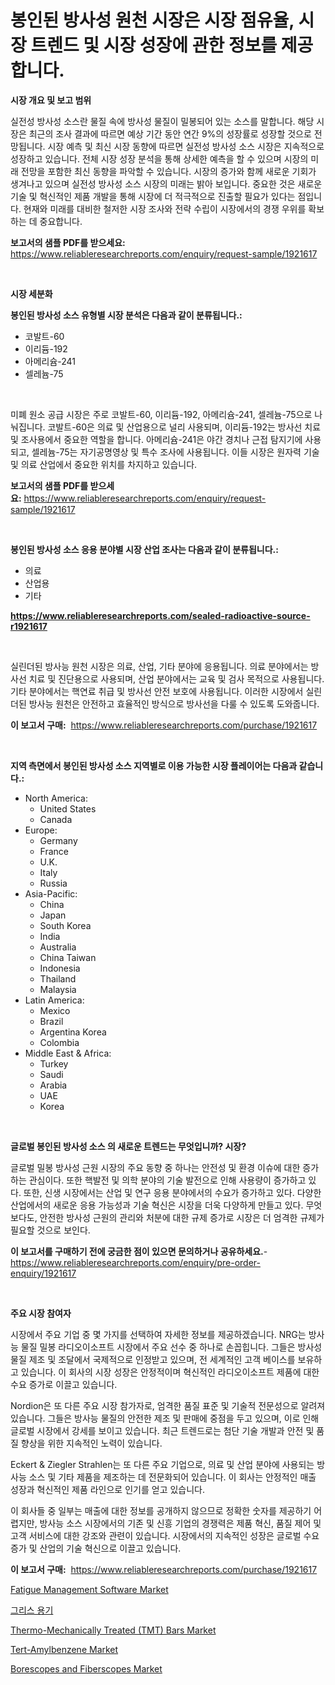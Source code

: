 <p><h1>봉인된 방사성 원천 시장은 시장 점유율, 시장 트렌드 및 시장 성장에 관한 정보를 제공합니다.</h1></p><p><strong>시장 개요 및 보고 범위</strong></p>
<p><p>실전성 방사성 소스란 물질 속에 방사성 물질이 밀봉되어 있는 소스를 말합니다. 해당 시장은 최근의 조사 결과에 따르면 예상 기간 동안 연간 9%의 성장률로 성장할 것으로 전망됩니다. 시장 예측 및 최신 시장 동향에 따르면 실전성 방사성 소스 시장은 지속적으로 성장하고 있습니다. 전체 시장 성장 분석을 통해 상세한 예측을 할 수 있으며 시장의 미래 전망을 포함한 최신 동향을 파악할 수 있습니다. 시장의 증가와 함께 새로운 기회가 생겨나고 있으며 실전성 방사성 소스 시장의 미래는 밝아 보입니다. 중요한 것은 새로운 기술 및 혁신적인 제품 개발을 통해 시장에 더 적극적으로 진출할 필요가 있다는 점입니다. 현재와 미래를 대비한 철저한 시장 조사와 전략 수립이 시장에서의 경쟁 우위를 확보하는 데 중요합니다.</p></p>
<p><strong>보고서의 샘플 PDF를 받으세요:</strong> <a href="https://www.reliableresearchreports.com/enquiry/request-sample/1921617">https://www.reliableresearchreports.com/enquiry/request-sample/1921617</a></p>
<p>&nbsp;</p>
<p><strong>시장 세분화</strong></p>
<p><strong>봉인된 방사성 소스 유형별 시장 분석은 다음과 같이 분류됩니다.:</strong></p>
<p><ul><li>코발트-60</li><li>이리듐-192</li><li>아메리슘-241</li><li>셀레늄-75</li></ul></p>
<p>&nbsp;</p>
<p><p>미폐 원소 공급 시장은 주로 코발트-60, 이리듐-192, 아메리슘-241, 셀레늄-75으로 나눠집니다. 코발트-60은 의료 및 산업용으로 널리 사용되며, 이리듐-192는 방사선 치료 및 조사용에서 중요한 역할을 합니다. 아메리슘-241은 야간 경치나 근접 탐지기에 사용되고, 셀레늄-75는 자기공명영상 및 특수 조사에 사용됩니다. 이들 시장은 원자력 기술 및 의료 산업에서 중요한 위치를 차지하고 있습니다.</p></p>
<p><strong>보고서의 샘플 PDF를 받으세요:</strong>&nbsp;<a href="https://www.reliableresearchreports.com/enquiry/request-sample/1921617">https://www.reliableresearchreports.com/enquiry/request-sample/1921617</a></p>
<p>&nbsp;</p>
<p><strong> 봉인된 방사성 소스 응용 분야별 시장 산업 조사는 다음과 같이 분류됩니다.:</strong></p>
<p><ul><li>의료</li><li>산업용</li><li>기타</li></ul></p>
<p><strong><a href="https://www.reliableresearchreports.com/sealed-radioactive-source-r1921617">https://www.reliableresearchreports.com/sealed-radioactive-source-r1921617</a></strong></p>
<p>&nbsp;</p>
<p><p>실린더된 방사능 원천 시장은 의료, 산업, 기타 분야에 응용됩니다. 의료 분야에서는 방사선 치료 및 진단용으로 사용되며, 산업 분야에서는 교육 및 검사 목적으로 사용됩니다. 기타 분야에서는 핵연료 취급 및 방사선 안전 보호에 사용됩니다. 이러한 시장에서 실린더된 방사능 원천은 안전하고 효율적인 방식으로 방사선을 다룰 수 있도록 도와줍니다.</p></p>
<p><strong>이 보고서 구매:</strong>&nbsp; <a href="https://www.reliableresearchreports.com/purchase/1921617">https://www.reliableresearchreports.com/purchase/1921617</a></p>
<p>&nbsp;</p>
<p><strong>지역 측면에서 봉인된 방사성 소스 지역별로 이용 가능한 시장 플레이어는 다음과 같습니다.:</strong></p>
<p><ul>
    <li>
        North America:
        <ul>
            <li>United States</li>
            <li>Canada</li>
        </ul>
    </li>
    <li>
        Europe:
        <ul>
            <li>Germany</li>
            <li>France</li>
            <li>U.K.</li>
            <li>Italy</li>
            <li>Russia</li>
        </ul>
    </li>
    <li>
        Asia-Pacific:
        <ul>
            <li>China</li>
            <li>Japan</li>
            <li>South Korea</li>
            <li>India</li>
            <li>Australia</li>
            <li>China Taiwan</li>
            <li>Indonesia</li>
            <li>Thailand</li>
            <li>Malaysia</li>
        </ul>
    </li>
    <li>
        Latin America:
        <ul>
            <li>Mexico</li>
            <li>Brazil</li>
            <li>Argentina Korea</li>
            <li>Colombia</li>
        </ul>
    </li>
    <li>
        Middle East & Africa:
        <ul>
            <li>Turkey</li>
            <li>Saudi</li>
            <li>Arabia</li>
            <li>UAE</li>
            <li>Korea</li>
        </ul>
    </li>
    </ul></p>
<p>&nbsp;</p>
<p><strong>글로벌 봉인된 방사성 소스 의 새로운 트렌드는 무엇입니까? 시장?</strong></p>
<p><p>글로벌 밀봉 방사성 근원 시장의 주요 동향 중 하나는 안전성 및 환경 이슈에 대한 증가하는 관심이다. 또한 핵발전 및 의학 분야의 기술 발전으로 인해 사용량이 증가하고 있다. 또한, 신생 시장에서는 산업 및 연구 응용 분야에서의 수요가 증가하고 있다. 다양한 산업에서의 새로운 응용 가능성과 기술 혁신은 시장을 더욱 다양하게 만들고 있다. 무엇보다도, 안전한 방사성 근원의 관리와 처분에 대한 규제 증가로 시장은 더 엄격한 규제가 필요할 것으로 보인다.</p></p>
<p><strong>이 보고서를 구매하기 전에 궁금한 점이 있으면 문의하거나 공유하세요.</strong>- <a href="https://www.reliableresearchreports.com/enquiry/pre-order-enquiry/1921617">https://www.reliableresearchreports.com/enquiry/pre-order-enquiry/1921617</a></p>
<p>&nbsp;</p>
<p><strong>주요 시장 참여자</strong></p>
<p><p>시장에서 주요 기업 중 몇 가지를 선택하여 자세한 정보를 제공하겠습니다. NRG는 방사능 물질 밀봉 라디오이소프트 시장에서 주요 선수 중 하나로 손꼽힙니다. 그들은 방사성 물질 제조 및 조달에서 국제적으로 인정받고 있으며, 전 세계적인 고객 베이스를 보유하고 있습니다. 이 회사의 시장 성장은 안정적이며 혁신적인 라디오이소프트 제품에 대한 수요 증가로 이끌고 있습니다.</p><p>Nordion은 또 다른 주요 시장 참가자로, 엄격한 품질 표준 및 기술적 전문성으로 알려져 있습니다. 그들은 방사능 물질의 안전한 제조 및 판매에 중점을 두고 있으며, 이로 인해 글로벌 시장에서 강세를 보이고 있습니다. 최근 트렌드로는 첨단 기술 개발과 안전 및 품질 향상을 위한 지속적인 노력이 있습니다.</p><p>Eckert & Ziegler Strahlen는 또 다른 주요 기업으로, 의료 및 산업 분야에 사용되는 방사능 소스 및 기타 제품을 제조하는 데 전문화되어 있습니다. 이 회사는 안정적인 매출 성장과 혁신적인 제품 라인으로 인기를 얻고 있습니다.</p><p>이 회사들 중 일부는 매출에 대한 정보를 공개하지 않으므로 정확한 숫자를 제공하기 어렵지만, 방사능 소스 시장에서의 기존 및 신흥 기업의 경쟁력은 제품 혁신, 품질 제어 및 고객 서비스에 대한 강조와 관련이 있습니다. 시장에서의 지속적인 성장은 글로벌 수요 증가 및 산업의 기술 혁신으로 이끌고 있습니다.</p></p>
<p><strong>이 보고서 구매:</strong>&nbsp;&nbsp;<a href="https://www.reliableresearchreports.com/purchase/1921617">https://www.reliableresearchreports.com/purchase/1921617</a></p>
<p><p><a href="https://github.com/julyju69/Market-Research-Report-List-3/blob/main/fatigue-management-software-market.md">Fatigue Management Software Market</a></p><p><a href="https://github.com/Howaoole34545/Market-Research-Report-List-1/blob/main/696543548817.md">그리스 용기</a></p><p><a href="https://frill-swim-3cd.notion.site/Thermo-Mechanically-Treated-TMT-Bars-Market-Trends-Forecast-and-Competitive-Analysis-to-2031-20bc926c49ad4d53bb70651b2d8ee16f">Thermo-Mechanically Treated (TMT) Bars Market</a></p><p><a href="https://issuu.com/reportprime-2/docs/tert-amylbenzene-market-size-2030.pptx">Tert-Amylbenzene Market</a></p><p><a href="https://view.publitas.com/reportprime-1/borescopes-and-fiberscopes-market-comprehensive-assessment-by-type-application-and-geography/">Borescopes and Fiberscopes Market</a></p></p>